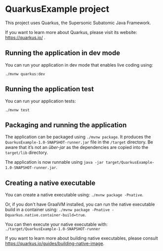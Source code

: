 # QuarkusExample project

This project uses Quarkus, the Supersonic Subatomic Java Framework.

If you want to learn more about Quarkus, please visit its website: https://quarkus.io/ .

## Running the application in dev mode

You can run your application in dev mode that enables live coding using:
```
./mvnw quarkus:dev
```

## Running the application test

You can run your application tests:
```
./mvnw test
```

## Packaging and running the application

The application can be packaged using `./mvnw package`.
It produces the `QuarkusExample-1.0-SNAPSHOT-runner.jar` file in the `/target` directory.
Be aware that it’s not an _über-jar_ as the dependencies are copied into the `target/lib` directory.

The application is now runnable using `java -jar target/QuarkusExample-1.0-SNAPSHOT-runner.jar`.

## Creating a native executable

You can create a native executable using: `./mvnw package -Pnative`.

Or, if you don't have GraalVM installed, you can run the native executable build in a container using: `./mvnw package -Pnative -Dquarkus.native.container-build=true`.

You can then execute your native executable with: `./target/QuarkusExample-1.0-SNAPSHOT-runner`

If you want to learn more about building native executables, please consult https://quarkus.io/guides/building-native-image.